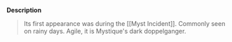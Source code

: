 **Description**
> Its first appearance was during the [[Myst Incident]]. Commonly seen on rainy days. Agile, it is Mystique's dark doppelganger.